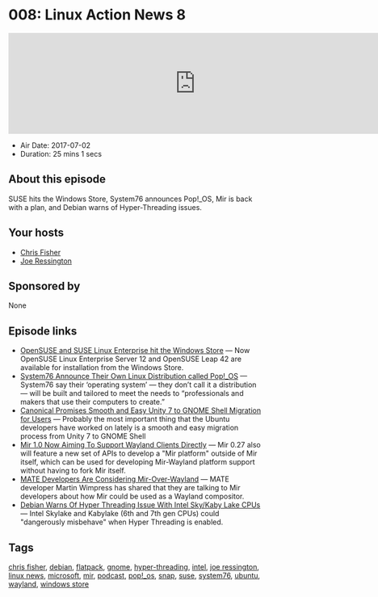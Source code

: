 # 008: Linux Action News 8

<iframe src="https://player.fireside.fm/v2/DAcK9LdX+Xb6IK1wI?theme=dark" width="740" height="200" frameborder="0" scrolling="no"></iframe>

* Air Date: 2017-07-02
* Duration: 25 mins 1 secs

## About this episode

SUSE hits the Windows Store, System76 announces Pop!_OS, Mir is back with a plan, and Debian warns of Hyper-Threading issues.

## Your hosts
* [Chris Fisher](https://linuxactionnews.com/hosts/chris)
* [Joe Ressington](https://linuxactionnews.com/hosts/joe)

## Sponsored by

None



## Episode links

  * [OpenSUSE and SUSE Linux Enterprise hit the Windows Store](https://liliputing.com/2017/06/opensuse-suse-linux-enterprise-hit-windows-store.html "OpenSUSE and SUSE Linux Enterprise hit the Windows Store") — Now OpenSUSE Linux Enterprise Server 12 and OpenSUSE Leap 42 are available for installation from the Windows Store.
  * [System76 Announce Their Own Linux Distribution called Pop!_OS](http://www.omgubuntu.co.uk/2017/06/system76-announce-linux-distribution-called-pop_os "System76 Announce Their Own Linux Distribution called Pop!_OS") — System76 say their ‘operating system’ — they don’t call it a distribution — will be built and tailored to meet the needs to “professionals and makers that use their computers to create.”
  * [Canonical Promises Smooth and Easy Unity 7 to GNOME Shell Migration for Users](http://news.softpedia.com/news/canonical-promises-smooth-and-easy-unity-7-to-gnome-shell-migration-for-users-516758.shtml "Canonical Promises Smooth and Easy Unity 7 to GNOME Shell Migration for Users") — Probably the most important thing that the Ubuntu developers have worked on lately is a smooth and easy migration process from Unity 7 to GNOME Shell
  * [Mir 1.0 Now Aiming To Support Wayland Clients Directly](https://www.phoronix.com/scan.php?page=news_item&px=Mir-1.0-Wayland-Plans "Mir 1.0 Now Aiming To Support Wayland Clients Directly") — Mir 0.27 also will feature a new set of APIs to develop a "Mir platform" outside of Mir itself, which can be used for developing Mir-Wayland platform support without having to fork Mir itself. 
  * [MATE Developers Are Considering Mir-Over-Wayland](https://www.phoronix.com/scan.php?page=news_item&px=MATE-Mir-Possibilities "MATE Developers Are Considering Mir-Over-Wayland") — MATE developer Martin Wimpress has shared that they are talking to Mir developers about how Mir could be used as a Wayland compositor. 
  * [Debian Warns Of Hyper Threading Issue With Intel Sky/Kaby Lake CPUs](http://www.phoronix.com/scan.php?page=news_item&px=Intel-HT-Bug-KBL095 "Debian Warns Of Hyper Threading Issue With Intel Sky/Kaby Lake CPUs") — Intel Skylake and Kabylake (6th and 7th gen CPUs) could "dangerously misbehave" when Hyper Threading is enabled. 



## Tags

[chris fisher](https://linuxactionnews.com/tags/chris%20fisher), [debian](https://linuxactionnews.com/tags/debian), [flatpack](https://linuxactionnews.com/tags/flatpack), [gnome](https://linuxactionnews.com/tags/gnome), [hyper-threading](https://linuxactionnews.com/tags/hyper-threading), [intel](https://linuxactionnews.com/tags/intel), [joe ressington](https://linuxactionnews.com/tags/joe%20ressington), [linux news](https://linuxactionnews.com/tags/linux%20news), [microsoft](https://linuxactionnews.com/tags/microsoft), [mir](https://linuxactionnews.com/tags/mir), [podcast](https://linuxactionnews.com/tags/podcast), [pop!_os](https://linuxactionnews.com/tags/pop!_os), [snap](https://linuxactionnews.com/tags/snap), [suse](https://linuxactionnews.com/tags/suse), [system76](https://linuxactionnews.com/tags/system76), [ubuntu](https://linuxactionnews.com/tags/ubuntu), [wayland](https://linuxactionnews.com/tags/wayland), [windows store](https://linuxactionnews.com/tags/windows%20store)